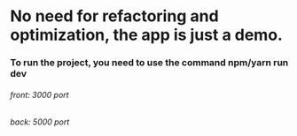# No need for refactoring and optimization, the app is just a demo.
### To run the project, you need to use the command npm/yarn run dev
###### front: 3000 port
###### back: 5000 port